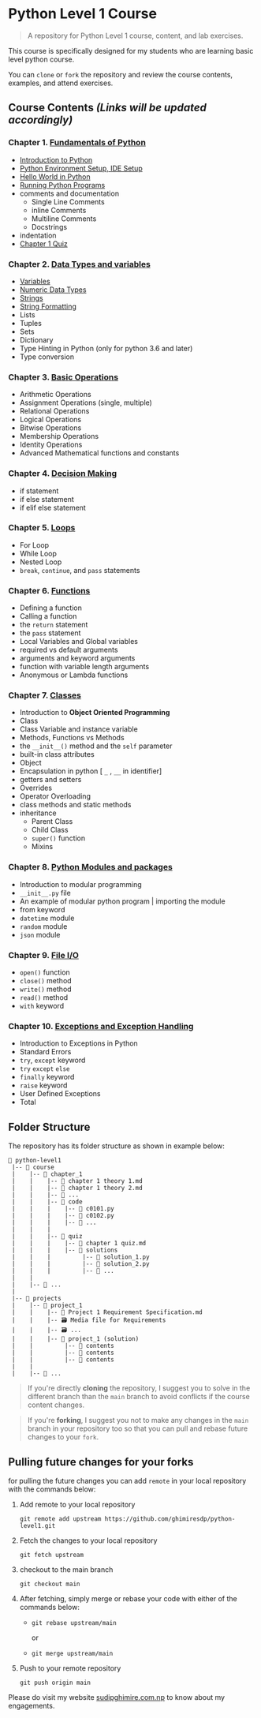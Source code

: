 # Python Level 1 Course

> A repository for Python Level 1 course, content, and lab exercises.

This course is specifically designed for my students who are learning basic level python course.

You can `clone` or `fork` the repository and review the course contents, examples, and attend exercises.

## Course Contents _(Links will be updated accordingly)_

### Chapter 1. [**Fundamentals of Python**](course/c01_basics/)
- [Introduction to Python](course/c01_basics/Chapter%201%20Basics.md)
- [Python Environment Setup, IDE Setup](course/c01_basics/Chapter%201%20Basics.md#installing-python)
- [Hello World in Python](course/c01_basics/Chapter%201%20Basics.md#hello-world-with-idle)
- [Running Python Programs](course/c01_basics/Chapter%201%20Basics.md#creating-editing-and-running-python-files)
- comments and documentation
    - Single Line Comments
    - inline Comments
    - Multiline Comments
    - Docstrings
- indentation
- [Chapter 1 Quiz](course/c01_basics/quiz/README.md)

### Chapter 2. [Data Types and variables](course/c02_data_types/)
 - [Variables](course/c02_data_types/Chapter%202.1%20Variables.md)
 - [Numeric Data Types](course/c02_data_types/Chapter%202.2%20Numeric%20Data%20Types.md)
 - [Strings](course/c02_data_types/Chapter%202.3%20Strings.md)
 - [String Formatting](course/c02_data_types/chapter%202.4%20string%20formatting.md)
 - Lists
 - Tuples
 - Sets
 - Dictionary
 - Type Hinting in Python (only for python 3.6 and later)
 - Type conversion

### Chapter 3. [Basic Operations](course/c03_operations/)
 - Arithmetic Operations
 - Assignment Operations (single, multiple)
 - Relational Operations
 - Logical Operations
 - Bitwise Operations
 - Membership Operations
 - Identity Operations
 - Advanced Mathematical functions and constants

### Chapter 4. [Decision Making](course/c04_decision_making/)
 - if statement
 - if else statement
 - if elif else statement

### Chapter 5. [Loops](course/c05_loops/)
 - For Loop
 - While Loop
 - Nested Loop
 - `break`, `continue`, and `pass` statements

### Chapter 6. [Functions](course/c06_functions/)
 - Defining a function
 - Calling a function
 - the `return` statement
 - the `pass` statement
 - Local Variables and Global variables
 - required vs default arguments
 - arguments and keyword arguments
 - function with variable length arguments
 - Anonymous or Lambda functions

### Chapter 7. [Classes](course/c07_oop/)
 - Introduction to **Object Oriented Programming**
 - Class
 - Class Variable and instance variable
 - Methods,  Functions vs Methods
 - the `__init__()` method and the `self` parameter
 - built-in class attributes
 - Object
 - Encapsulation in python [ `_` , `__` in identifier]
 - getters and setters
 - Overrides
 - Operator Overloading
 - class methods and static methods
 - inheritance
   - Parent Class
   - Child Class
   - `super()` function
   - Mixins

### Chapter 8. [Python Modules and packages](course/c08_modules_packages/)
 - Introduction to modular programming
 - `__init__.py` file
 - An example of modular python program | importing the module
 - from keyword
 - `datetime` module
 - `random` module
 - `json` module

### Chapter 9. [File I/O](course/c09_file/)
- `open()` function
- `close()` method
- `write()` method
- `read()` method
- `with` keyword

### Chapter 10. [Exceptions and Exception Handling](course/c10_exceptions/)
- Introduction to Exceptions in Python
- Standard Errors
- `try`, `except` keyword
- `try` `except` `else`
- `finally` keyword
- `raise` keyword
- User Defined Exceptions
- Total

## Folder Structure
The repository has its folder structure as shown in example below:
```
📂 python-level1
 |-- 📂 course
 |    |-- 📂 chapter_1
 |    |    |-- 📜 chapter 1 theory 1.md
 |    |    |-- 📜 chapter 1 theory 2.md
 |    |    |-- 📄 ...
 |    |    |-- 📂 code
 |    |    |    |-- 📄 c0101.py
 |    |    |    |-- 📄 c0102.py
 |    |    |    |-- 📄 ...
 |    |    |
 |    |    |-- 📂 quiz
 |    |    |    |-- 📜 chapter 1 quiz.md
 |    |    |    |-- 📂 solutions
 |    |    |         |-- 📄 solution_1.py
 |    |    |         |-- 📄 solution_2.py
 |    |    |         |-- 📄 ...
 |    |
 |    |-- 📂 ...
 |
 |-- 📂 projects
 |    |-- 📂 project_1
 |    |    |-- 📜 Project 1 Requirement Specification.md
 |    |    |-- 🗃️ Media file for Requirements
 |    |    |-- 🗃️ ...
 |    |    |-- 📂 project_1 (solution)
 |    |         |-- 📂 contents
 |    |         |-- 📄 contents
 |    |         |-- 📄 contents
 |    |
 |    |-- 📂 ...

```


> If you're directly **cloning** the repository, I suggest you to solve in the different branch than the `main` branch to avoid conflicts if the course content changes.



> If you're **forking**, I suggest you not to make any changes in the `main` branch in your repository too so that you can pull and rebase future changes to your `fork`.

## Pulling future changes for your forks

for pulling the future changes you can add `remote` in your local repository with the commands below:

1. Add remote to your local repository
    ```
    git remote add upstream https://github.com/ghimiresdp/python-level1.git

    ```

1. Fetch the changes to your local repository

    ```
    git fetch upstream
    ```

1. checkout to the main branch

    ```
    git checkout main
    ```


1. After fetching, simply merge or rebase your code with either of the commands below:

    - ```
      git rebase upstream/main
      ```
      or
    - ```
      git merge upstream/main
      ```


1. Push to your remote repository

    ```
    git push origin main
    ```

Please do visit my website [sudipghimire.com.np](https://sudipghimire.com.np) to know about my engagements.
